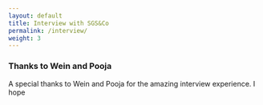 ```yaml
---
layout: default
title: Interview with SGS&Co
permalink: /interview/
weight: 3
---
```


### Thanks to Wein and Pooja

A special thanks to Wein and Pooja for the amazing interview experience. I hope